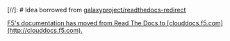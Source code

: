 [//]: # Idea borrowed from [galaxyproject/readthedocs-redirect](https://github.com/galaxyproject/readthedocs-redirect/)

<script type="text/javascript">

  var currentHost = window.location.hostname;
  var path = currentHost.substring(0, currentHost.indesOf("."));
    
  if currentHost.includes("readthedocs") {window.location.assign("http://clouddocs.f5.com" + path);}
  
</script>

<a href="http://clouddocs.f5.com">
    F5's documentation has moved from Read The Docs to [clouddocs.f5.com](http://clouddocs.f5.com).
</a>
